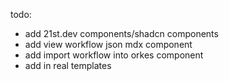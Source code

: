 todo:

- add 21st.dev components/shadcn components
- add view workflow json mdx component
- add import workflow into orkes component
- add in real templates
